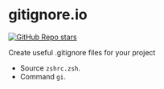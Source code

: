 # gitignore.io

[![GitHub Repo stars](https://img.shields.io/github/stars/toptal/gitignore.io?style=social)](https://github.com/toptal/gitignore.io)

Create useful .gitignore files for your project

- Source `zshrc.zsh`.
- Command `gi`.
